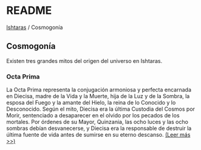 # README

[Ishtaras](./) / Cosmogonía

## Cosmogonía

Existen tres grandes mitos del origen del universo en Ishtaras.

### Octa Prima

La Octa Prima representa la conjugación armoniosa y perfecta encarnada en Diecisa, madre de la Vida y la Muerte, hija de la Luz y de la Sombra, la esposa del Fuego y la amante del Hielo, la reina de lo Conocido y lo Desconocido. Según el mito, Diecisa era la última Custodia del Cosmos por Morir, sentenciado a desaparecer en el olvido por los pecados de los mortales. Por órdenes de su Mayor, Quinzania, las ocho luces y las ocho sombras debían desvanecerse, y Diecisa era la responsable de destruir la última fuente de vida antes de sumirse en su eterno descanso. [\(Leer más &gt;&gt;\)](https://github.com/joelalejandro/dnd-ishtaras/tree/e5fd17fd9812c08eea30df76e9460086722e75c6/Cosmogonía/Octa%20Prima/README.md)

